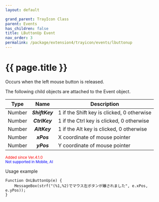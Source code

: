 ```yaml
---
layout: default

grand_parent: TrayIcon Class
parent: Events
has_children: false
title: LButtonUp Event
nav_order: 3
permalink: /package/extension4/trayicon/events/lbuttonup
---
```

# {{ page.title }}

Occurs when the left mouse button is released.

The following child objects are attached to the Event object.

| Type   |     Name     | Description                                |
|--------|:------------:|--------------------------------------------|
| Number | **_ShiftKey_** | 1 if the Shift key is clicked, 0 otherwise |
| Number |  **_CtrlKey_** | 1 if the Ctrl key is clicked, 0 otherwise  |
| Number |  **_AltKey_**  | 1 if the Alt key is clicked, 0 otherwise   |
| Number |   **_xPos_**   | X coordinate of mouse pointer              |
| Number |   **_yPos_**   | Y coordinate of mouse pointer              |

<small><span style="color:red">Added since Ver.4.1.0</span></small>
<br><small><span style="color:blue">Not supported in Mobile, AI</span></small>

Usage example

```
Function OnLButtonUp(e) {
    MessageBox(strf("(%1,%2)でマウス左ボタンが離されました", e.xPos, e.yPos));
}
```
